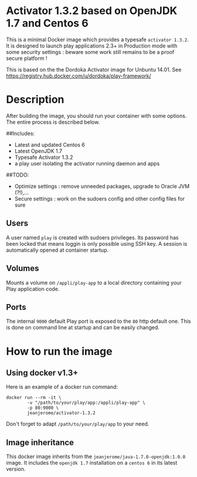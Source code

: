 Activator 1.3.2 based on OpenJDK 1.7 and Centos 6
=================================================

This is a minimal Docker image which provides a typesafe `activator 1.3.2`.
It is designed to launch play applications 2.3+ in Production mode with some security settings : beware some work still remains to be a proof secure platform !

This is based on the the Dordoka Activator image for Unbuntu 14.01.
See https://registry.hub.docker.com/u/dordoka/play-framework/

# Description
After building the image, you should run your container with some options. The entire process is described below.

##Includes:

 - Latest and updated Centos 6
 - Latest OpenJDK 1.7
 - Typesafe Activator 1.3.2
 - a play user isolating the activator running daemon and apps

 ##TODO:

 - Optimize settings : remove unneeded packages, upgrade to Oracle JVM (?!),...
 - Secure settings : work on the sudoers config and other config files for sure


## Users
A user named `play` is created with sudoers privileges. Its password has been locked that means loggin is only possible using SSH key. A session is automatically opened at container startup.

## Volumes
Mounts a volume on `/appli/play-app` to a local directory containing your Play application code.

## Ports
The internal `9000` default Play port is exposed to the `80` http default one.
This is done on command line at startup and can be easily changed.

# How to run the image
## Using docker v1.3+

Here is an example of a docker run command:

```
docker run --rm -it \
		-v "/path/to/your/play/app:/appli/play-app" \
		-p 80:9000 \
		jeanjerome/activator-1.3.2
```

Don't forget to adapt `/path/to/your/play/app` to your need.


## Image inheritance

This docker image inherits from the `jeanjerome/java-1.7.0-openjdk:1.0.0` image. It includes the `openjdk 1.7` installation on a `centos 6` in its latest version.